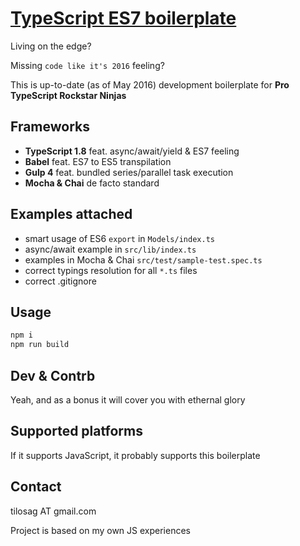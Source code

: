 [TypeScript ES7 boilerplate](https://github.com/episage/typescript-es7-boilerplate)
====================

Living on the edge?

Missing `code like it's 2016` feeling?

This is up-to-date (as of May 2016) development boilerplate for **Pro TypeScript Rockstar Ninjas**

Frameworks
---------------------

- **TypeScript 1.8** feat. async/await/yield & ES7 feeling
- **Babel** feat. ES7 to ES5 transpilation
- **Gulp 4** feat. bundled series/parallel task execution
- **Mocha & Chai** de facto standard

Examples attached
---------------------

- smart usage of ES6 `export` in `Models/index.ts`
- async/await example in `src/lib/index.ts`
- examples in Mocha & Chai `src/test/sample-test.spec.ts`
- correct typings resolution for all `*.ts` files
- correct .gitignore

Usage
---------------------

```bash
npm i
npm run build
```

Dev & Contrb
--------------------

Yeah, and as a bonus it will cover you with ethernal glory

Supported platforms
--------------------

If it supports JavaScript, it probably supports this boilerplate

Contact
--------------------

tilosag AT gmail.com

Project is based on my own JS experiences
